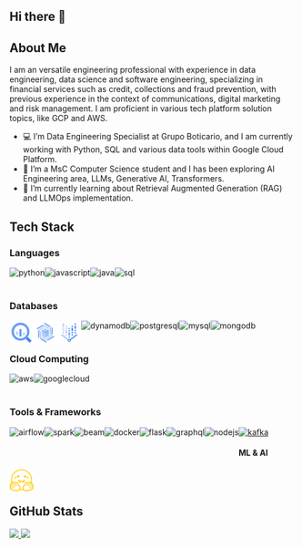 ## Hi there 👋

## About Me

I am an versatile engineering professional with experience in data engineering, data science and software engineering, specializing in financial services such as credit, collections and fraud prevention, with previous experience in the context of communications, digital marketing and risk management. I am proficient in various tech platform solution topics, like GCP and AWS.

- 💻 I’m Data Engineering Specialist at Grupo Boticario, and I am currently working with Python, SQL and various data tools within Google Cloud Platform.
- 🚀 I’m a MsC Computer Science student and I has been exploring AI Engineering area, LLMs, Generative AI, Transformers.
- 📖 I’m currently learning about Retrieval Augmented Generation (RAG) and LLMOps implementation.

## Tech Stack
### Languages
<a href="https://www.python.org" target="_blank"> 
    <img align="left" src="https://github.com/gilbarbara/logos/blob/main/logos/python.svg" title="Python" alt="python" height="42px"/> 
</a>
<a href="https://developer.mozilla.org/en-US/docs/Web/JavaScript" target="_blank"> 
    <img  align="left" src="https://skillicons.dev/icons?i=js" title="JavaScript" alt="javascript" height="42px" />
</a>
<a href="https://www.java.com" target="_blank"> 
    <img align="left" src="https://www.vectorlogo.zone/logos/java/java-icon.svg" title="Java" alt="java" height="42px"/> 
</a>
<a href="https://learn.microsoft.com/en-us/sql/" target="_blank"> 
    <img align="left" src="https://github.com/benc-uk/icon-collection/blob/master/azure-patterns/sql-db.svg" title="SQL" alt="sql" height="42px"/> 
</a>

<br><br>

### Databases

<a href="https://cloud.google.com/bigquery" target="_blank"> 
    <img align="left" src="https://github.com/AwesomeLogos/google-cloud-icons/blob/main/docs/images/bigquery.svg" title="BigQuery" alt="bigquery" height="42px"/> 
</a>
<a href="https://cloud.google.com/bigtable" target="_blank"> 
    <img align="left" src="https://github.com/AwesomeLogos/google-cloud-icons/blob/main/docs/images/bigtable.svg" title="BigTable" alt="bigtable" height="42px"/> 
</a>
<a href="https://cloud.google.com/vertex-ai" target="_blank"> 
    <img align="left" src="https://github.com/AwesomeLogos/google-cloud-icons/blob/main/docs/images/vertexai.svg" title="Feature Store" alt="featurestore" height="42px"/> 
</a>
<a href="https://aws.amazon.com/dynamodb/" target="_blank"> 
    <img align="left" src="https://github.com/detain/svg-logos/blob/master/svg/a/aws-dynamodb.svg" title="DynamoDB" alt="dynamodb" height="42px"/> 
</a>
<a href="https://www.postgresql.org/" target="_blank"> 
    <img align="left" src="https://github.com/homarr-labs/dashboard-icons/blob/main/svg/postgres.svg" title="PostgreSQL" alt="postgresql" height="42px"/> 
</a>
<a href="https://www.mysql.com/" target="_blank"> 
    <img align="left" src="https://github.com/gilbarbara/logos/blob/main/logos/mysql-icon.svg" title="MySQL" alt="mysql" height="42px"/> 
</a>
<a href="https://www.mongodb.com/" target="_blank"> 
    <img  align="left" src="https://skillicons.dev/icons?i=mongodb" title="MongoDB" alt="mongodb" height="42px" />
</a>

<br><br>

### Cloud Computing

<a href="https://aws.amazon.com/" target="_blank">
    <img  align="left" src="https://skillicons.dev/icons?i=aws" title="AWS" alt="aws" height="42px" />
</a>
<a href="https://cloud.google.com/" target="_blank">
    <img  align="left" src="https://skillicons.dev/icons?i=gcp" title="Google Cloud" alt="googlecloud" height="42px" />
</a>

<br><br>

### Tools & Frameworks
<a href="https://spark.apache.org/" target="_blank"> 
    <img align="left" src="https://github.com/gilbarbara/logos/blob/main/logos/airflow-icon.svg" title="Airflow" alt="airflow" height="42"/> 
</a>
<a href="https://spark.apache.org/" target="_blank"> 
    <img align="left" src="https://www.vectorlogo.zone/logos/apache_spark/apache_spark-icon.svg" title="Apache Spark" alt="spark" height="42px"/> 
</a>
<a href="https://beam.apache.org/" target="_blank"> 
    <img align="left" src="https://www.vectorlogo.zone/logos/apache_beam/apache_beam-icon.svg" title="Apache Beam" alt="beam" height="42px"/> 
</a>
<a href="https://kafka.apache.org/" target="_blank"> 
    <img align="left "src="https://skillicons.dev/icons?i=kafka" title="Apache Kafka" alt="kafka" height="42px" />
</a>

<a href="https://www.docker.com/" target="_blank"> 
    <img align="left" src="https://www.vectorlogo.zone/logos/docker/docker-icon.svg" title="Docker" alt="docker" height="42px"/> 
</a>

<a href="https://flask.palletsprojects.com/en/stable/" target="_blank"> 
    <img  align="left" src="https://skillicons.dev/icons?i=flask" title="Flask" alt="flask" height="42px" />
</a>

<a href="https://graphql.org/" target="_blank"> 
    <img align="left" src="https://www.vectorlogo.zone/logos/graphql/graphql-icon.svg" title="GraphQL" alt="graphql" height="42px"/> 
</a>

<a href="https://nodejs.org/en" target="_blank">
    <img  align="left" src="https://skillicons.dev/icons?i=nodejs" title="NodeJS" alt="nodejs" height="42px" />
</a>

#### ML & AI 

<a href="https://huggingface.co" target="_blank">
    <img align="left" src="icons/huggingface-color.svg" title="HuggingFace" alt="huggingface" height="42px">
</a>

<br><br>

## GitHub Stats
<!-- ![thehenke's GitHub stats](https://github-readme-stats.vercel.app/api?username=thehenke&show_icons=true&theme=gotham) -->



<a href="">
    <img height="167px" src="https://github-readme-stats.vercel.app/api?username=thehenke&hide_border=true&show_icons=true&theme=gotham" /><!-- wi*quL3fcV -->
    <img height="167px" src="https://github-readme-stats.vercel.app/api/top-langs/?username=thehenke&layout=compact&langs_count=6&theme=gotham&hide_border=true" />
</a>